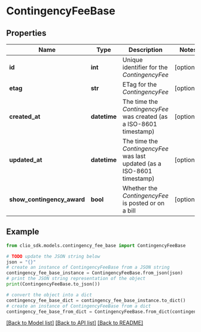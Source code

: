 # ContingencyFeeBase


## Properties

Name | Type | Description | Notes
------------ | ------------- | ------------- | -------------
**id** | **int** | Unique identifier for the *ContingencyFee* | [optional] 
**etag** | **str** | ETag for the *ContingencyFee* | [optional] 
**created_at** | **datetime** | The time the *ContingencyFee* was created (as a ISO-8601 timestamp) | [optional] 
**updated_at** | **datetime** | The time the *ContingencyFee* was last updated (as a ISO-8601 timestamp) | [optional] 
**show_contingency_award** | **bool** | Whether the *ContingencyFee* is posted or on a bill | [optional] 

## Example

```python
from clio_sdk.models.contingency_fee_base import ContingencyFeeBase

# TODO update the JSON string below
json = "{}"
# create an instance of ContingencyFeeBase from a JSON string
contingency_fee_base_instance = ContingencyFeeBase.from_json(json)
# print the JSON string representation of the object
print(ContingencyFeeBase.to_json())

# convert the object into a dict
contingency_fee_base_dict = contingency_fee_base_instance.to_dict()
# create an instance of ContingencyFeeBase from a dict
contingency_fee_base_from_dict = ContingencyFeeBase.from_dict(contingency_fee_base_dict)
```
[[Back to Model list]](../README.md#documentation-for-models) [[Back to API list]](../README.md#documentation-for-api-endpoints) [[Back to README]](../README.md)


